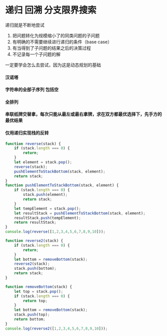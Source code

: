 # 递归 回溯 分支限界搜索

递归就是不断地尝试

1. 把问题转化为规模缩小了的同类问题的子问题
2. 有明确的不需要继续进行递归的条件（base case）
3. 有当得到了子问题的结果之后的决策过程
4. 不记录每一个子问题的解

一定要学会怎么去尝试，因为这是动态规划的基础

#### 汉诺塔

#### 字符串的全部子序列 包括空

#### 全排列

#### 串联纸牌交替拿，每次只能从最左或最右拿牌，求在双方都最优选择下，先手方的最优结果

#### 仅用递归实现栈的反转

```javascript
function reverse(stack) {
    if (stack.length === 0) {
        return;
    }
    let element = stack.pop();
    reverse(stack);
    pushElementToStackBottom(stack, element);
    return stack;
}
function pushElementToStackBottom(stack, element) {
    if (stack.length === 0) {
        stack.push(element);
        return stack;
    }
    let tempElement = stack.pop();
    let resultStack = pushElementToStackBottom(stack, element);
    resultStack.push(tempElement);
    return resultStack;
}
console.log(reverse([1,2,3,4,5,6,7,8,9,10]));
```

```javascript
function reverse2(stack) {
    if (stack.length === 0) {
        return;
    }
    let bottom = removeBottom(stack);
    reverse2(stack);
    stack.push(bottom);
    return stack;
}

function removeBottom(stack) {
    let top = stack.pop();
    if (stack.length === 0) {
        return top;
    }
    let bottom = removeBottom(stack);
    stack.push(top);
    return bottom;
}
console.log(reverse2([1,2,3,4,5,6,7,8,9,10]));
```

